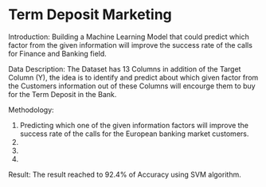# Term Deposit Marketing

Introduction:
Building a Machine Learning Model that could predict which factor from the given information will improve the success rate of the calls for Finance and Banking field.


Data Description:
The Dataset has 13 Columns in addition of the Target Column (Y), the idea is to identify and predict about which given factor from the Customers information out of these Columns will encourge them to buy for the Term Deposit in the Bank.


Methodology:
1. Predicting which one of the given information factors will improve the success rate of the calls for the European banking market customers.
2. 
3.
4.


Result:
The result reached to 92.4% of Accuracy using SVM algorithm.
